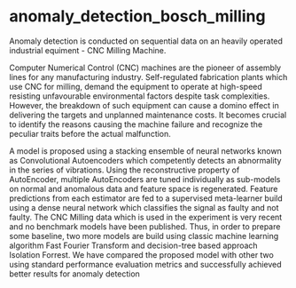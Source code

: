 # anomaly_detection_bosch_milling
Anomaly detection is conducted on sequential data on an heavily operated industrial equiment - CNC Milling Machine. 

Computer Numerical Control (CNC) machines are the pioneer of assembly lines for any manufacturing industry. Self-regulated
fabrication plants which use CNC for milling, demand the equipment to operate at high-speed resisting unfavourable environmental
factors despite task complexities. However, the breakdown of such
equipment can cause a domino effect in delivering the targets and
unplanned maintenance costs. It becomes crucial to identify the
reasons causing the machine failure and recognize the peculiar traits
before the actual malfunction. 

A model is proposed using a stacking
ensemble of neural networks known as Convolutional Autoencoders
which competently detects an abnormality in the series of vibrations. Using the reconstructive property of AutoEncoder, multiple
AutoEncoders are tuned individually as sub-models on normal and
anomalous data and feature space is regenerated. Feature predictions from each estimator are fed to a supervised meta-learner build
using a dense neural network which classifies the signal as faulty and
not faulty. The CNC Milling data which is used in the experiment is
very recent and no benchmark models have been published. Thus,
in order to prepare some baseline, two more models are build using classic machine learning algorithm Fast Fourier Transform and
decision-tree based approach Isolation Forrest. 
We have compared
the proposed model with other two using standard performance evaluation metrics and successfully achieved better results for anomaly
detection
